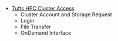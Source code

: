 - [Tufts HPC Cluster Access](https://github.com/tuftsdatalab/Research_Technology_Bioinformatics/tree/main/workshops/hpcForLifeSciences_July2022/IntroToSlurm/Tufts_HPC_Cluster_Access)
  - Cluster Account and Storage Request
  - Login
  - File Transfer
  - OnDemand Interface
  
